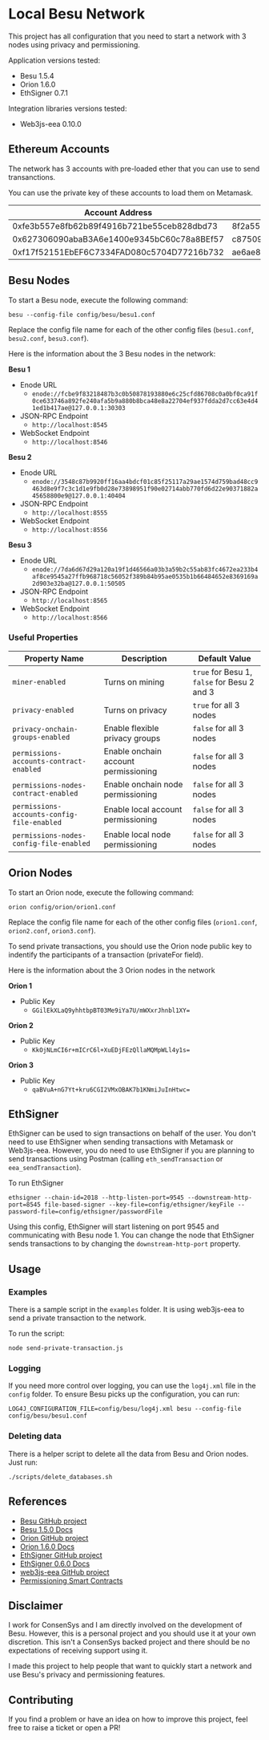 # Local Besu Network

This project has all configuration that you need to start a network with 3 nodes using privacy and permissioning.

Application versions tested:
- Besu 1.5.4
- Orion 1.6.0
- EthSigner 0.7.1

Integration libraries versions tested:
- Web3js-eea 0.10.0

## Ethereum Accounts

The network has 3 accounts with pre-loaded ether that you can use to send transanctions.

You can use the private key of these accounts to load them on Metamask.

Account Address | Private Key
------------ | -------------
0xfe3b557e8fb62b89f4916b721be55ceb828dbd73 | 8f2a55949038a9610f50fb23b5883af3b4ecb3c3bb792cbcefbd1542c692be63
0x627306090abaB3A6e1400e9345bC60c78a8BEf57 | c87509a1c067bbde78beb793e6fa76530b6382a4c0241e5e4a9ec0a0f44dc0d3
0xf17f52151EbEF6C7334FAD080c5704D77216b732 | ae6ae8e5ccbfb04590405997ee2d52d2b330726137b875053c36d94e974d162f

## Besu Nodes

To start a Besu node, execute the following command:
```
besu --config-file config/besu/besu1.conf
```

Replace the config file name for each of the other config files (`besu1.conf`, `besu2.conf`, `besu3.conf`).

Here is the information about the 3 Besu nodes in the network:

**Besu 1**
- Enode URL
  - `enode://fcbe9f83218487b3c0b50878193880e6c25cfd86708c0a0bf0ca91f0ce633746a892fe240afa5b9a880b8bca48e8a22704ef937fdda2d7cc63e4d41ed1b417ae@127.0.0.1:30303`
- JSON-RPC Endpoint
  - `http://localhost:8545`
- WebSocket Endpoint
  - `http://localhost:8546`

**Besu 2**
- Enode URL
  - `enode://3548c87b9920ff16aa4bdcf01c85f25117a29ae1574d759bad48cc9463d8e9f7c3c1d1e9fb0d28e73898951f90e02714abb770fd6d22e90371882a45658800e9@127.0.0.1:40404`
- JSON-RPC Endpoint
  - `http://localhost:8555`
- WebSocket Endpoint
  - `http://localhost:8556`

**Besu 3**
- Enode URL
  - `enode://7da6d67d29a120a19f1d46566a03b3a59b2c55ab83fc4672ea233b4af8ce9545a27ffb968718c56052f389b84b95ae0535b1b66484652e8369169a2d903e32ba@127.0.0.1:50505`
- JSON-RPC Endpoint
  - `http://localhost:8565`
- WebSocket Endpoint
  - `http://localhost:8566`

### Useful Properties
Property Name | Description | Default Value
------------ | ------------- | -------------
`miner-enabled` | Turns on mining | `true` for Besu 1, `false` for Besu 2 and 3
`privacy-enabled` | Turns on privacy | `true` for all 3 nodes
`privacy-onchain-groups-enabled` | Enable flexible privacy groups | `false` for all 3 nodes
`permissions-accounts-contract-enabled` | Enable onchain account permissioning | `false` for all 3 nodes
`permissions-nodes-contract-enabled` | Enable onchain node permissioning | `false` for all 3 nodes
`permissions-accounts-config-file-enabled` | Enable local account permissioning | `false` for all 3 nodes
`permissions-nodes-config-file-enabled` | Enable local node permissioning | `false` for all 3 nodes

## Orion Nodes

To start an Orion node, execute the following command:
```
orion config/orion/orion1.conf
```

Replace the config file name for each of the other config files (`orion1.conf`, `orion2.conf`, `orion3.conf`).

To send private transactions, you should use the Orion node public key to indentify the participants of a transaction (privateFor field).

Here is the information about the 3 Orion nodes in the network


**Orion 1**
- Public Key
  - `GGilEkXLaQ9yhhtbpBT03Me9iYa7U/mWXxrJhnbl1XY=`

**Orion 2**
- Public Key
  - `KkOjNLmCI6r+mICrC6l+XuEDjFEzQllaMQMpWLl4y1s=`

**Orion 3**
- Public Key
  - `qaBVuA+nG7Yt+kru6CGI2VMxOBAK7b1KNmiJuInHtwc=`

## EthSigner

EthSigner can be used to sign transactions on behalf of the user. You don't need to use EthSigner when sending transactions with Metamask or Web3js-eea. However, you do need to use EthSigner if you are planning to send transactions using Postman (calling `eth_sendTransaction` or `eea_sendTransaction`).


To run EthSigner
```
ethsigner --chain-id=2018 --http-listen-port=9545 --downstream-http-port=8545 file-based-signer --key-file=config/ethsigner/keyFile --password-file=config/ethsigner/passwordFile
```

Using this config, EthSigner will start listening on port 9545 and communicating with Besu node 1. You can change the node that EthSigner sends transactions to by changing the `downstream-http-port` property.

## Usage

### Examples

There is a sample script in the `examples` folder. It is using web3js-eea to send a private transaction to the network.

To run the script:
```
node send-private-transaction.js
```

### Logging

If you need more control over logging, you can use the `log4j.xml` file in the `config` folder. To ensure Besu picks up the configuration, you can run:

```
LOG4J_CONFIGURATION_FILE=config/besu/log4j.xml besu --config-file config/besu/besu1.conf
```

### Deleting data

There is a helper script to delete all the data from Besu and Orion nodes. Just run:
```
./scripts/delete_databases.sh
```
## References

- [Besu GitHub project](https://github.com/hyperledger/besu/)
- [Besu 1.5.0 Docs](https://besu.hyperledger.org/en/1.5.0/)
- [Orion GitHub project](https://github.com/PegaSysEng/orion)
- [Orion 1.6.0 Docs](https://docs.orion.pegasys.tech/en/1.6.0/)
- [EthSigner GitHub project](https://github.com/PegaSysEng/ethsigner)
- [EthSigner 0.6.0 Docs](https://docs.ethsigner.pegasys.tech/en/0.6.0/)
- [web3js-eea GitHub project](https://github.com/PegaSysEng/web3js-eea)
- [Permissioning Smart Contracts](https://github.com/PegaSysEng/permissioning-smart-contracts)

## Disclaimer

I work for ConsenSys and I am directly involved on the development of Besu. However, this is a personal project and you should use it at your own discretion. This isn't a ConsenSys backed project and there should be no expectations of receiving support using it.

I made this project to help people that want to quickly start a network and use Besu's privacy and permissioning features.

## Contributing

If you find a problem or have an idea on how to improve this project, feel free to raise a ticket or open a PR!

